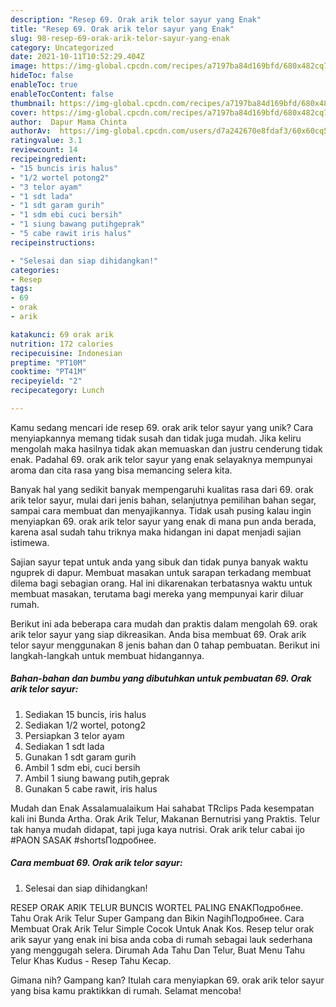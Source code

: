 ```yaml
---
description: "Resep 69. Orak arik telor sayur yang Enak"
title: "Resep 69. Orak arik telor sayur yang Enak"
slug: 98-resep-69-orak-arik-telor-sayur-yang-enak
category: Uncategorized
date: 2021-10-11T10:52:29.404Z
image: https://img-global.cpcdn.com/recipes/a7197ba84d169bfd/680x482cq70/69-orak-arik-telor-sayur-foto-resep-utama.jpg
hideToc: false
enableToc: true
enableTocContent: false
thumbnail: https://img-global.cpcdn.com/recipes/a7197ba84d169bfd/680x482cq70/69-orak-arik-telor-sayur-foto-resep-utama.jpg
cover: https://img-global.cpcdn.com/recipes/a7197ba84d169bfd/680x482cq70/69-orak-arik-telor-sayur-foto-resep-utama.jpg
author:  Dapur Mama Chinta
authorAv:  https://img-global.cpcdn.com/users/d7a242670e8fdaf3/60x60cq50/avatar.jpg
ratingvalue: 3.1
reviewcount: 14
recipeingredient:
- "15 buncis iris halus"
- "1/2 wortel potong2"
- "3 telor ayam"
- "1 sdt lada"
- "1 sdt garam gurih"
- "1 sdm ebi cuci bersih"
- "1 siung bawang putihgeprak"
- "5 cabe rawit iris halus"
recipeinstructions:

- "Selesai dan siap dihidangkan!"
categories:
- Resep
tags:
- 69
- orak
- arik

katakunci: 69 orak arik 
nutrition: 172 calories
recipecuisine: Indonesian
preptime: "PT10M"
cooktime: "PT41M"
recipeyield: "2"
recipecategory: Lunch

---
```



Kamu sedang mencari ide resep 69. orak arik telor sayur yang unik? Cara menyiapkannya memang tidak susah dan tidak juga mudah. Jika keliru mengolah maka hasilnya tidak akan memuaskan dan justru cenderung tidak enak. Padahal 69. orak arik telor sayur yang enak selayaknya mempunyai aroma dan cita rasa yang bisa memancing selera kita.


Banyak hal yang sedikit banyak mempengaruhi kualitas rasa dari 69. orak arik telor sayur, mulai dari jenis bahan, selanjutnya pemilihan bahan segar, sampai cara membuat dan menyajikannya. Tidak usah pusing kalau ingin menyiapkan 69. orak arik telor sayur yang enak di mana pun anda berada, karena asal sudah tahu triknya maka hidangan ini dapat menjadi sajian istimewa.

Sajian sayur tepat untuk anda yang sibuk dan tidak punya banyak waktu nguprek di dapur. Membuat masakan untuk sarapan terkadang membuat dilema bagi sebagian orang. Hal ini dikarenakan terbatasnya waktu untuk membuat masakan, terutama bagi mereka yang mempunyai karir diluar rumah.


Berikut ini ada beberapa cara mudah dan praktis dalam mengolah 69. orak arik telor sayur yang siap dikreasikan. Anda bisa membuat 69. Orak arik telor sayur menggunakan 8 jenis bahan dan 0 tahap pembuatan. Berikut ini langkah-langkah untuk membuat hidangannya.

<!--inarticleads1-->

##### Bahan-bahan dan bumbu yang dibutuhkan untuk pembuatan 69. Orak arik telor sayur:

1. Sediakan 15 buncis, iris halus
1. Sediakan 1/2 wortel, potong2
1. Persiapkan 3 telor ayam
1. Sediakan 1 sdt lada
1. Gunakan 1 sdt garam gurih
1. Ambil 1 sdm ebi, cuci bersih
1. Ambil 1 siung bawang putih,geprak
1. Gunakan 5 cabe rawit, iris halus


Mudah dan Enak Assalamualaikum Hai sahabat TRclips Pada kesempatan kali ini Bunda Artha. Orak Arik Telur, Makanan Bernutrisi yang Praktis. Telur tak hanya mudah didapat, tapi juga kaya nutrisi. Orak arik telur cabai ijo #PAON SASAK #shortsПодробнее. 

<!--inarticleads2-->

##### Cara membuat 69. Orak arik telor sayur:


1. Selesai dan siap dihidangkan!

RESEP ORAK ARIK TELUR BUNCIS WORTEL PALING ENAKПодробнее. Tahu Orak Arik Telur Super Gampang dan Bikin NagihПодробнее. Cara Membuat Orak Arik Telur Simple Cocok Untuk Anak Kos. Resep telur orak arik sayur yang enak ini bisa anda coba di rumah sebagai lauk sederhana yang menggugah selera. Dirumah Ada Tahu Dan Telur, Buat Menu Tahu Telur Khas Kudus - Resep Tahu Kecap. 

Gimana nih? Gampang kan? Itulah cara menyiapkan 69. orak arik telor sayur yang bisa kamu praktikkan di rumah. Selamat mencoba!
